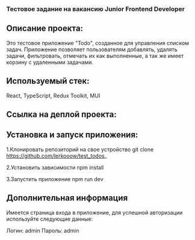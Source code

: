 ### Тестовое задание на вакансию Junior Frontend Developer

## Описание проекта:

Это тестовое приложение "Todo", созданное для управления списком задач. Приложение позволяет пользователям добавлять, удалять задачи, фильтровать, отмечать их как выполненные, а так же имеет корзину с удаленными задачами.

## Используемый стек:

React, TypeScript, Redux Toolkit, MUI

## Ссылка на деплой проекта:

## Установка и запуск приложения:

1.Клонировать репозиторий на свое устройство git clone https://github.com/lerkooow/test_todos_

2.Установить зависимости npm install

3.Запустить приложение npm run dev

## Дополнительная информация

Имеется страница входа в приложение, для успешной авторизации используйте следующие данные:

Логин: admin Пароль: admin

